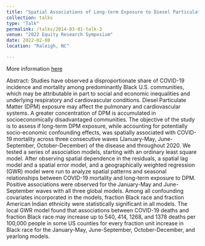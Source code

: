 ```yaml
---
title: "Spatial Associations of Long-term Exposure to Diesel Particulate Matter and Black Race with Seasonal and Annual Mortality Due to COVID-19 in the Contiguous United States"
collection: talks
type: "Talk"
permalink: /talks/2014-03-01-talk-3
venue: "2022 Equity Research Symposium"
date: 2022-02-08
location: "Raleigh, NC"

---
```


More information [here](https://provost.ncsu.edu/strategic-initiatives/equity-research-symposium/)

Abstract: Studies have observed a disproportionate share of COVID-19 incidence and mortality among predominantly Black U.S. communities, which may be attributable in part to social and economic inequalities and underlying respiratory and cardiovascular conditions. Diesel Particulate Matter (DPM) exposure may affect the pulmonary and cardiovascular systems. A greater concentration of DPM is accumulated in socioeconomically disadvantaged communities.  The objective of the study is to assess if long-term DPM exposure, while accounting for potentially socio-economic confounding effects, was spatially associated with COVID-19 mortality across three consecutive waves (January-May, June-September, October-December) of the disease and throughout 2020. We tested a series of association models, starting with an ordinary least square model. After observing spatial dependence in the residuals, a spatial lag model and a spatial error model, and a geographically weighted regression (GWR) model were run to analyze spatial patterns and seasonal relationships between COVID-19 mortality and long-term exposure to DPM. Positive associations were observed for the January-May and June-September waves with all three global models. Among all confounding covariates incorporated in the models, fraction Black race and fraction American Indian ethnicity were statistically significant in all models. The local GWR model found that associations between COVID-19 deaths and fraction Black race may increase up to 540, 414, 1268, and 1378 deaths per 100,000 people in some US counties for every fraction unit increase in Black race  for the January-May, June-September, October-December, and yearlong models. 
